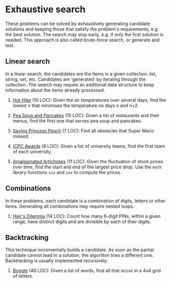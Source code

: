 # Exhaustive search

These problems can be solved by exhaustively generating candidate solutions and
keeping those that satisfy the problem's requirements, e.g. the best solution.
The search may stop early, e.g. if only the first solution is needed.
This approach is also called brute-force search, or generate and test.

## Linear search

In a linear search, the candidates are the items in a given collection:
list, string, set, etc.
Candidates are 'generated' by iterating through the collection.
The search may require an additional data structure to
keep information about the items already processed.

1. [Hot Hike](https://open.kattis.com/problems/hothike) (10 LOC):
   Given the air temperatures over several days,
   find the lowest n that minimises the temperature on days n and n+2.

1. [Pea Soup and Pancakes](https://open.kattis.com/problems/peasoup) (15 LOC):
   Given a list of restaurants and their menus,
   find the first one that serves pea soup and pancakes.

1. [Saving Princess Peach](https://open.kattis.com/problems/princesspeach)
   (7 LOC): Find all obstacles that Super Mario missed.

1. [ICPC Awards](https://open.kattis.com/problems/icpcawards) (8 LOC):
   Given a list of university teams, find the first team of each university.

1. [Amalgamated Artichokes](https://open.kattis.com/problems/artichoke)
   (11 LOC): Given the fluctuation of stock prices over time,
   find the start and end of the largest price drop.
   Use the `math` library functions `sin` and `cos` to compute the prices.

## Combinations

In these problems, each candidate is a combination of digits, letters or
other items. Generating all combinations may require nested loops.

1. [Heir's Dilemma](https://open.kattis.com/problems/heirsdilemma) (14 LOC):
   Count how many 6-digit PINs, within a given range,
   have distinct digits and are divisible by each of their digits.

## Backtracking

This technique incrementally builds a candidate. As soon as the partial candidate cannot lead to a solution, the algorithm tries a different one.
Backtracking is usually implemented recursively.

1. [Boggle](https://open.kattis.com/problems/boggle) (48 LOC):
   Given a list of words, find all that occur in a 4x4 grid of letters.
